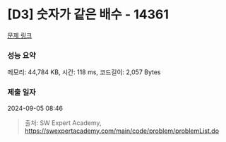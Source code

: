 # [D3] 숫자가 같은 배수 - 14361 

[문제 링크](https://swexpertacademy.com/main/code/problem/problemDetail.do?contestProbId=AYCnY9Kqu6YDFARx) 

### 성능 요약

메모리: 44,784 KB, 시간: 118 ms, 코드길이: 2,057 Bytes

### 제출 일자

2024-09-05 08:46



> 출처: SW Expert Academy, https://swexpertacademy.com/main/code/problem/problemList.do